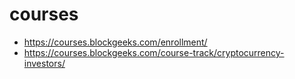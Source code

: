 # courses

- https://courses.blockgeeks.com/enrollment/
- https://courses.blockgeeks.com/course-track/cryptocurrency-investors/


